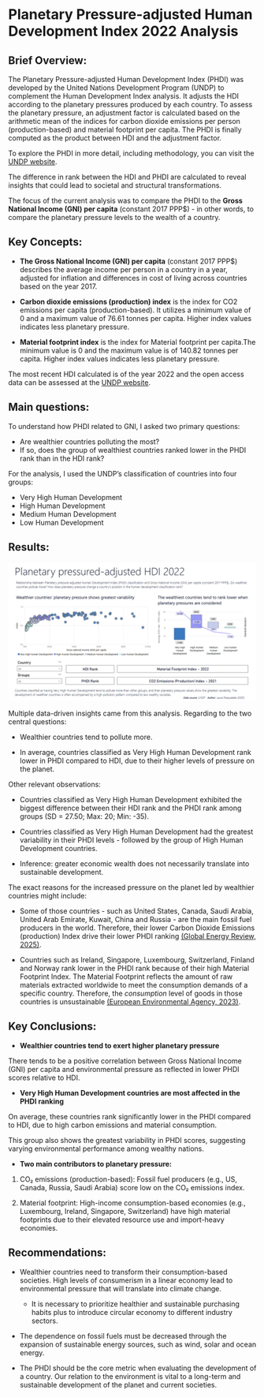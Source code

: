 # Planetary Pressure-adjusted Human Development Index 2022 Analysis

## **Brief Overview:**

The Planetary Pressure-adjusted Human Development Index (PHDI) was developed by the United Nations Development Program (UNDP) to complement the Human Development Index analysis. It adjusts the HDI according to the planetary pressures produced by each country. To assess the planetary pressure, an adjustment factor is calculated based on the arithmetic mean of the indices for carbon dioxide emissions per person (production-based) and material footprint per capita. The PHDI is finally computed as the product between HDI and the adjustment factor. 

To explore the PHDI in more detail, including methodology, you can visit the [UNDP website](https://hdr.undp.org/planetary-pressures-adjusted-human-development-index#/indicies/PHDI).

The difference in rank between the HDI and PHDI are calculated to reveal insights that could lead to societal and structural transformations. 

The focus of the current analysis was to compare the PHDI to the **Gross National Income (GNI) per capita** (constant 2017 PPP$) - in other words, to compare the planetary pressure levels to the wealth of a country.

## **Key Concepts:**

+	**The Gross National Income (GNI) per capita** (constant 2017 PPP$) describes the average income per person in a country in a year, adjusted for inflation and differences in cost of living across countries based on the year 2017.

+ **Carbon dioxide emissions (production) index** is the index for CO2 emissions per capita (production-based). It utilizes a minimum value of 0 and a maximum value of 76.61 tonnes per capita. Higher index values indicates less planetary pressure.

+ **Material footprint index** is the index for Material footprint per capita.The minimum value is 0 and the maximum value is of 140.82 tonnes per capita. Higher index values indicates less planetary pressure.

The most recent HDI calculated is of the year 2022 and the open access data can be assessed at the [UNDP website](https://hdr.undp.org/data-center/documentation-and-downloads).

## **Main questions:**

To understand how PHDI related to GNI, I asked two primary questions:

+ Are wealthier countries polluting the most?
+ If so, does the group of wealthiest countries ranked lower in the PHDI rank than in the HDI rank? 

For the analysis, I used the UNDP’s classification of countries into four groups:

+ Very High Human Development
+ High Human Development
+ Medium Human Development 
+ Low Human Development

## **Results:**

![Dashboard](https://github.com/lpasqualette/portfolioPHDI/blob/main/PHDIAnalysis.png)

Multiple data-driven insights came from this analysis. Regarding to the two central questions:

+ Wealthier countries tend to pollute more. 

+ In average, countries classified as Very High Human Development rank lower in PHDI compared to HDI, due to their higher levels of pressure on the planet.

Other relevant observations:

+ Countries classified as Very High Human Development exhibited the biggest difference between their HDI rank and the PHDI rank among groups (SD = 27.50; Max: 20; Min: -35). 

+ Countries classified as Very High Human Development had the greatest variability in their PHDI levels - followed by the group of High Human Development countries.

+ Inference: greater economic wealth does not necessarily translate into sustainable development. 

The exact reasons for the increased pressure on the planet led by wealthier countries might include:

+ Some of those countries - such as United States, Canada, Saudi Arabia, United Arab Emirate, Kuwait, China and Russia - are the main fossil fuel producers in the world. Therefore, their lower Carbon Dioxide Emissions (production) Index drive their lower PHDI ranking [(Global Energy Review, 2025)](https://www.iea.org/reports/global-energy-review-2025).

+ Countries such as Ireland, Singapore, Luxembourg, Switzerland, Finland and Norway rank lower in the PHDI rank because of their high Material Footprint Index. The Material Footprint reflects the amount of raw materials extracted worldwide to meet the consumption demands of a specific country. Therefore, the *consumption* level of goods in those countries is unsustainable [(European Environmental Agency, 2023)](https://www.eea.europa.eu/en/analysis/indicators/europes-material-footprint). 

## Key Conclusions:

+ **Wealthier countries tend to exert higher planetary pressure**

There tends to be a positive correlation between Gross National Income (GNI) per capita and environmental pressure as reflected in lower PHDI scores relative to HDI.

+ **Very High Human Development countries are most affected in the PHDI ranking**

On average, these countries rank significantly lower in the PHDI compared to HDI, due to high carbon emissions and material consumption.

This group also shows the greatest variability in PHDI scores, suggesting varying environmental performance among wealthy nations.

+ **Two main contributors to planetary pressure:**

1. CO₂ emissions (production-based): Fossil fuel producers (e.g., US, Canada, Russia, Saudi Arabia) score low on the CO₂ emissions index.

2. Material footprint: High-income consumption-based economies (e.g., Luxembourg, Ireland, Singapore, Switzerland) have high material footprints due to their elevated resource use and import-heavy economies.

## Recommendations:

+ Wealthier countries need to transform their consumption-based societies. High levels of consumerism in a linear economy lead to environmental pressure that will translate into climate change. 
    + It is necessary to prioritize healthier and sustainable purchasing habits plus to introduce circular economy to different industry sectors.
  
+ The dependence on fossil fuels must be decreased through the expansion of sustainable energy sources, such as wind, solar and ocean energy. 

+ The PHDI should be the core metric when evaluating the development of a country. Our relation to the environment is vital to a long-term and sustainable development of the planet and current societies.
